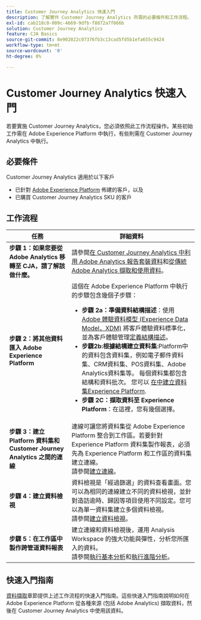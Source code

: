 ```yaml
---
title: Customer Journey Analytics 快速入門
description: 了解實作 Customer Journey Analytics 所需的必要條件和工作流程。
exl-id: cab218c0-009c-4669-9dfb-f8872a7f066b
solution: Customer Journey Analytics
feature: CJA Basics
source-git-commit: 8e902022c07376fb3c13cad5fd5b1efa655c9424
workflow-type: tm+mt
source-wordcount: '0'
ht-degree: 0%

---
```


# Customer Journey Analytics 快速入門

若要實施 Customer Journey Analytics，您必須依照此工作流程操作。某些初始工作需在 Adobe Experience Platform 中執行，有些則需在 Customer Journey Analytics 中執行。

## 必要條件

Customer Journey Analytics 適用於以下客戶

* 已針對 [Adobe Experience Platform](https://www.adobe.com/tw/experience-platform.html) 佈建的客戶，以及
* 已購買 Customer Journey Analytics SKU 的客戶

## 工作流程

| 任務 | 詳細資料 |
| --- | --- |
| **步驟 1：如果您要從 Adobe Analytics 移轉至 CJA，請了解該做什麼。** | 請參閱[在 Customer Journey Analytics 中利用 Adobe Analytics 報告套裝資料](/help/getting-started/aa-vs-cja/aa-data-in-cja.md)和[從傳統 Adobe Analytics 擷取和使用資料](../data-ingestion/analytics.md)。 |
| **步驟 2：將其他資料匯入 Adobe Experience Platform** | 這個在 Adobe Experience Platform 中執行的步驟包含幾個子步驟：<ul><li>**步驟 2a：準備資料結構描述**：使用[Adobe 體驗資料模型 (Experience Data Model，XDM)](https://experienceleague.adobe.com/docs/experience-platform/xdm/home.html?lang=zh-Hant) 將客戶體驗資料標準化，並為客戶體驗管理[定義結構描述](https://experienceleague.adobe.com/docs/experience-platform/xdm/tutorials/create-schema-ui.html?lang=zh-Hant)。</li><li>**步驟2b:根據結構建立資料集**:Platform中的資料包含資料集，例如電子郵件資料集、CRM資料集、POS資料集、Adobe Analytics資料集等。 每個資料集都包含結構和資料批次。 您可以 [在中建立資料集Experience Platform](https://experienceleague.adobe.com/docs/platform-learn/getting-started-for-data-architects-and-data-engineers/create-datasets.html?lang=zh-Hant).</li><li>**步驟 2C：擷取資料至 Experience Platform**：在這裡，您有幾個選擇。</li></ul> |
| **步驟 3：建立 Platform 資料集和 Customer Journey Analytics 之間的連線** | 連線可讓您將資料集從 Adobe Experience Platform 整合到工作區。若要針對 Experience Platform 資料集製作報表，必須先為 Experience Platform 和工作區的資料集建立連線。<br>請參閱[建立連線](/help/connections/create-connection.md)。 |
| **步驟 4：建立資料檢視** | 資料檢視是「經過篩選」的資料查看畫面。您可以為相同的連線建立不同的資料檢視，並針對造訪逾時、歸因等項目使用不同設定。您可以為單一資料集建立多個資料檢視。<br>請參閱[建立資料檢視](/help/data-views/create-dataview.md)。 |
| **步驟 5：在工作區中製作跨管道資料報表** | 建立連線和資料檢視後，運用 Analysis Workspace 的強大功能與彈性，分析您所匯入的資料。<br>請參閱[執行基本分析](/help/analysis-workspace/perform-basic-analysis.md)和[執行進階分析](/help/analysis-workspace/perform-adv-analysis.md)。 |

## 快速入門指南

[資料擷取](../data-ingestion/data-ingestion.md)章節提供上述工作流程的快速入門指南。這些快速入門指南說明如何在 Adobe Experience Platform 從各種來源 (包括 Adobe Analytics) 擷取資料，然後在 Customer Journey Analytics 中使用該資料。

